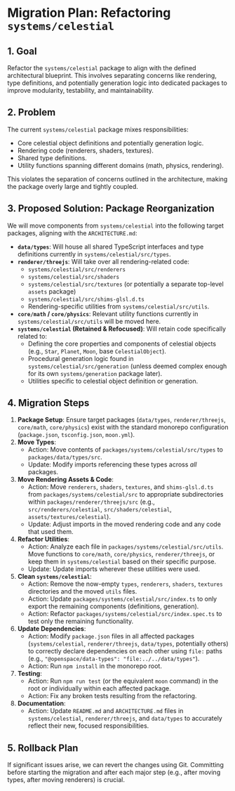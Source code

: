 # Migration Plan: Refactoring `systems/celestial`

## 1. Goal

Refactor the `systems/celestial` package to align with the defined architectural blueprint. This involves separating concerns like rendering, type definitions, and potentially generation logic into dedicated packages to improve modularity, testability, and maintainability.

## 2. Problem

The current `systems/celestial` package mixes responsibilities:
- Core celestial object definitions and potentially generation logic.
- Rendering code (renderers, shaders, textures).
- Shared type definitions.
- Utility functions spanning different domains (math, physics, rendering).

This violates the separation of concerns outlined in the architecture, making the package overly large and tightly coupled.

## 3. Proposed Solution: Package Reorganization

We will move components from `systems/celestial` into the following target packages, aligning with the `ARCHITECTURE.md`:

*   **`data/types`**: Will house all shared TypeScript interfaces and type definitions currently in `systems/celestial/src/types`.
*   **`renderer/threejs`**: Will take over all rendering-related code:
    *   `systems/celestial/src/renderers`
    *   `systems/celestial/src/shaders`
    *   `systems/celestial/src/textures` (or potentially a separate top-level `assets` package)
    *   `systems/celestial/src/shims-glsl.d.ts`
    *   Rendering-specific utilities from `systems/celestial/src/utils`.
*   **`core/math` / `core/physics`**: Relevant utility functions currently in `systems/celestial/src/utils` will be moved here.
*   **`systems/celestial` (Retained & Refocused)**: Will retain code specifically related to:
    *   Defining the core properties and components of celestial objects (e.g., `Star`, `Planet`, `Moon`, base `CelestialObject`).
    *   Procedural generation logic found in `systems/celestial/src/generation` (unless deemed complex enough for its own `systems/generation` package later).
    *   Utilities specific to celestial object definition or generation.

## 4. Migration Steps

1.  **Package Setup**: Ensure target packages (`data/types`, `renderer/threejs`, `core/math`, `core/physics`) exist with the standard monorepo configuration (`package.json`, `tsconfig.json`, `moon.yml`).
2.  **Move Types**:
    *   Action: Move contents of `packages/systems/celestial/src/types` to `packages/data/types/src`.
    *   Update: Modify imports referencing these types across *all* packages.
3.  **Move Rendering Assets & Code**:
    *   Action: Move `renderers`, `shaders`, `textures`, and `shims-glsl.d.ts` from `packages/systems/celestial/src` to appropriate subdirectories within `packages/renderer/threejs/src` (e.g., `src/renderers/celestial`, `src/shaders/celestial`, `assets/textures/celestial`).
    *   Update: Adjust imports in the moved rendering code and any code that used them.
4.  **Refactor Utilities**:
    *   Action: Analyze each file in `packages/systems/celestial/src/utils`. Move functions to `core/math`, `core/physics`, `renderer/threejs`, or keep them in `systems/celestial` based on their specific purpose.
    *   Update: Update imports wherever these utilities were used.
5.  **Clean `systems/celestial`**:
    *   Action: Remove the now-empty `types`, `renderers`, `shaders`, `textures` directories and the moved `utils` files.
    *   Action: Update `packages/systems/celestial/src/index.ts` to only export the remaining components (definitions, generation).
    *   Action: Refactor `packages/systems/celestial/src/index.spec.ts` to test only the remaining functionality.
6.  **Update Dependencies**:
    *   Action: Modify `package.json` files in all affected packages (`systems/celestial`, `renderer/threejs`, `data/types`, potentially others) to correctly declare dependencies on each other using `file:` paths (e.g., `"@openspace/data-types": "file:../../data/types"`).
    *   Action: Run `npm install` in the monorepo root.
7.  **Testing**:
    *   Action: Run `npm run test` (or the equivalent `moon` command) in the root or individually within each affected package.
    *   Action: Fix any broken tests resulting from the refactoring.
8.  **Documentation**:
    *   Action: Update `README.md` and `ARCHITECTURE.md` files in `systems/celestial`, `renderer/threejs`, and `data/types` to accurately reflect their new, focused responsibilities.

## 5. Rollback Plan

If significant issues arise, we can revert the changes using Git. Committing before starting the migration and after each major step (e.g., after moving types, after moving renderers) is crucial. 